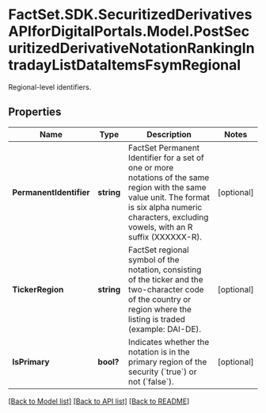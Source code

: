 # FactSet.SDK.SecuritizedDerivativesAPIforDigitalPortals.Model.PostSecuritizedDerivativeNotationRankingIntradayListDataItemsFsymRegional
Regional-level identifiers.

## Properties

Name | Type | Description | Notes
------------ | ------------- | ------------- | -------------
**PermanentIdentifier** | **string** | FactSet Permanent Identifier for a set of one or more notations of the same region with the same value unit. The format is six alpha numeric characters, excluding vowels, with an R suffix (XXXXXX-R). | [optional] 
**TickerRegion** | **string** | FactSet regional symbol of the notation, consisting of the ticker and the two-character code of the country or region where the listing is traded (example: DAI-DE). | [optional] 
**IsPrimary** | **bool?** | Indicates whether the notation is in the primary region of the security (&#x60;true&#x60;) or not (&#x60;false&#x60;). | [optional] 

[[Back to Model list]](../README.md#documentation-for-models) [[Back to API list]](../README.md#documentation-for-api-endpoints) [[Back to README]](../README.md)

